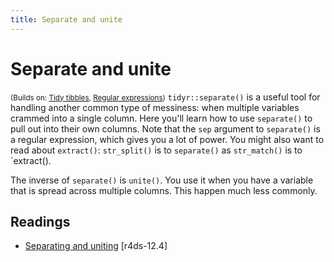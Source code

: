 ```yaml
---
title: Separate and unite
---
```


<!-- Generated automatically from separate-unite.yml. Do not edit by hand -->

# Separate and unite
<small>(Builds on: [Tidy tibbles](tidy-tibbles.md), [Regular expressions](regexps.md))</small>
`tidyr::separate()` is a useful tool for handling another common type of
messiness: when multiple variables crammed into a single column.
Here you'll learn how to use `separate()` to pull out into their own columns.
Note that the `sep` argument to `separate()` is a regular expression,
which gives you a lot of power. You might also want to read about
`extract()`: `str_split()` is to `separate()` as `str_match()` is to
`extract().

The inverse of `separate()` is `unite()`. You use it when you have a variable
that is spread across multiple columns. This happen much less commonly.

## Readings

  * [Separating and uniting](http://r4ds.had.co.nz/tidy-data.html#separating-and-uniting) [r4ds-12.4]



